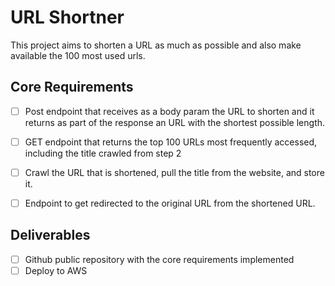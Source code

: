 # URL Shortner
This project aims to shorten a URL as much as possible and also make available the 100 most used urls.
## Core Requirements
- [ ] Post endpoint that receives as a body param the URL to shorten and it returns as part of the response an URL with the shortest possible length.

- [ ] GET endpoint that returns the top 100 URLs most frequently accessed, including the title crawled from step 2

- [ ] Crawl the URL that is shortened, pull the title from the website, and store it.

- [ ] Endpoint to get redirected to the original URL from the shortened URL.


## Deliverables
- [ ] Github public repository with the core requirements implemented
- [ ] Deploy to AWS